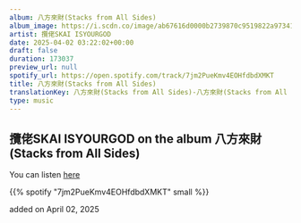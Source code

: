 ```yaml
---
album: 八方來財(Stacks from All Sides)
album_image: https://i.scdn.co/image/ab67616d0000b2739870c9519822a973411b6594
artist: 攬佬SKAI ISYOURGOD
date: 2025-04-02 03:22:02+00:00
draft: false
duration: 173037
preview_url: null
spotify_url: https://open.spotify.com/track/7jm2PueKmv4EOHfdbdXMKT
title: 八方來財(Stacks from All Sides)
translationKey: 八方來財(Stacks from All Sides)-八方來財(Stacks from All Sides)-攬佬SKAI ISYOURGOD
type: music
---
```



## 攬佬SKAI ISYOURGOD on the album 八方來財(Stacks from All Sides)

You can listen [here](https://open.spotify.com/track/7jm2PueKmv4EOHfdbdXMKT)

{{% spotify "7jm2PueKmv4EOHfdbdXMKT" small %}}

added on April 02, 2025